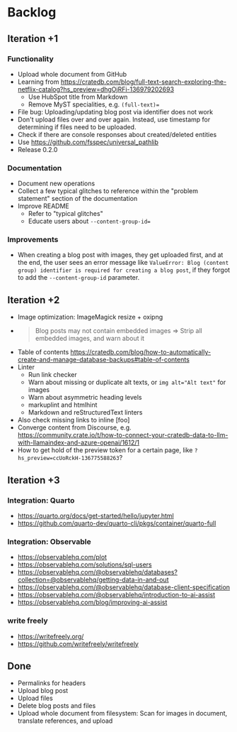 # Backlog


## Iteration +1

### Functionality
- Upload whole document from GitHub
- Learning from https://cratedb.com/blog/full-text-search-exploring-the-netflix-catalog?hs_preview=dhgOjRFi-136979202693
  - Use HubSpot title from Markdown
  - Remove MyST specialities, e.g. `(full-text)=`
- File bug: Uploading/updating blog post via identifier does not work
- Don't upload files over and over again. Instead, use timestamp for determining
  if files need to be uploaded.
- Check if there are console responses about created/deleted entities
- Use https://github.com/fsspec/universal_pathlib
- Release 0.2.0

### Documentation
- Document new operations
- Collect a few typical glitches to reference within the "problem statement"
  section of the documentation
- Improve README
  - Refer to "typical glitches"
  - Educate users about `--content-group-id=`

### Improvements
- When creating a blog post with images, they get uploaded first, and at the end,
  the user sees an error message like `ValueError: Blog (content group) identifier
  is required for creating a blog post`, if they forgot to add the `--content-group-id`
  parameter.


## Iteration +2
- Image optimization: ImageMagick resize + oxipng
- > Blog posts may not contain embedded images
  => Strip all embedded images, and warn about it
- Table of contents
  https://cratedb.com/blog/how-to-automatically-create-and-manage-database-backups#table-of-contents
- Linter
  - Run link checker
  - Warn about missing or duplicate alt texts, or `img alt="Alt text"` for images
  - Warn about asymmetric heading levels
  - markuplint and htmlhint
  - Markdown and reStructuredText linters
- Also check missing links to inline [foo]
- Converge content from Discourse,
  e.g. https://community.crate.io/t/how-to-connect-your-cratedb-data-to-llm-with-llamaindex-and-azure-openai/1612/1
- How to get hold of the preview token for a certain page, like
  `?hs_preview=ccUoRckH-136775588263`?

## Iteration +3

### Integration: Quarto
- https://quarto.org/docs/get-started/hello/jupyter.html
- https://github.com/quarto-dev/quarto-cli/pkgs/container/quarto-full

### Integration: Observable
- https://observablehq.com/plot
- https://observablehq.com/solutions/sql-users
- https://observablehq.com/@observablehq/databases?collection=@observablehq/getting-data-in-and-out
- https://observablehq.com/@observablehq/database-client-specification
- https://observablehq.com/@observablehq/introduction-to-ai-assist
- https://observablehq.com/blog/improving-ai-assist

### write freely
- https://writefreely.org/
- https://github.com/writefreely/writefreely


## Done
- Permalinks for headers
- Upload blog post
- Upload files
- Delete blog posts and files
- Upload whole document from filesystem:
  Scan for images in document, translate references, and upload
